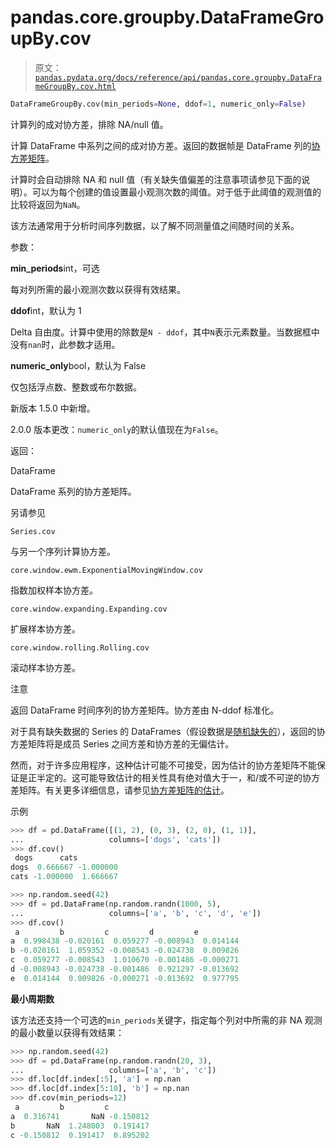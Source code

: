 # pandas.core.groupby.DataFrameGroupBy.cov

> 原文：[`pandas.pydata.org/docs/reference/api/pandas.core.groupby.DataFrameGroupBy.cov.html`](https://pandas.pydata.org/docs/reference/api/pandas.core.groupby.DataFrameGroupBy.cov.html)

```py
DataFrameGroupBy.cov(min_periods=None, ddof=1, numeric_only=False)
```

计算列的成对协方差，排除 NA/null 值。

计算 DataFrame 中系列之间的成对协方差。返回的数据帧是 DataFrame 列的[协方差矩阵](https://en.wikipedia.org/wiki/Covariance_matrix)。

计算时会自动排除 NA 和 null 值（有关缺失值偏差的注意事项请参见下面的说明）。可以为每个创建的值设置最小观测次数的阈值。对于低于此阈值的观测值的比较将返回为`NaN`。

该方法通常用于分析时间序列数据，以了解不同测量值之间随时间的关系。

参数：

**min_periods**int，可选

每对列所需的最小观测次数以获得有效结果。

**ddof**int，默认为 1

Delta 自由度。计算中使用的除数是`N - ddof`，其中`N`表示元素数量。当数据框中没有`nan`时，此参数才适用。

**numeric_only**bool，默认为 False

仅包括浮点数、整数或布尔数据。

新版本 1.5.0 中新增。

2.0.0 版本更改：`numeric_only`的默认值现在为`False`。

返回：

DataFrame

DataFrame 系列的协方差矩阵。

另请参见

`Series.cov`

与另一个序列计算协方差。

`core.window.ewm.ExponentialMovingWindow.cov`

指数加权样本协方差。

`core.window.expanding.Expanding.cov`

扩展样本协方差。

`core.window.rolling.Rolling.cov`

滚动样本协方差。

注意

返回 DataFrame 时间序列的协方差矩阵。协方差由 N-ddof 标准化。

对于具有缺失数据的 Series 的 DataFrames（假设数据是[随机缺失的](https://en.wikipedia.org/wiki/Missing_data#Missing_at_random)），返回的协方差矩阵将是成员 Series 之间方差和协方差的无偏估计。

然而，对于许多应用程序，这种估计可能不可接受，因为估计的协方差矩阵不能保证是正半定的。这可能导致估计的相关性具有绝对值大于一，和/或不可逆的协方差矩阵。有关更多详细信息，请参见[协方差矩阵的估计](https://en.wikipedia.org/w/index.php?title=Estimation_of_covariance_matrices)。

示例

```py
>>> df = pd.DataFrame([(1, 2), (0, 3), (2, 0), (1, 1)],
...                   columns=['dogs', 'cats'])
>>> df.cov()
 dogs      cats
dogs  0.666667 -1.000000
cats -1.000000  1.666667 
```

```py
>>> np.random.seed(42)
>>> df = pd.DataFrame(np.random.randn(1000, 5),
...                   columns=['a', 'b', 'c', 'd', 'e'])
>>> df.cov()
 a         b         c         d         e
a  0.998438 -0.020161  0.059277 -0.008943  0.014144
b -0.020161  1.059352 -0.008543 -0.024738  0.009826
c  0.059277 -0.008543  1.010670 -0.001486 -0.000271
d -0.008943 -0.024738 -0.001486  0.921297 -0.013692
e  0.014144  0.009826 -0.000271 -0.013692  0.977795 
```

**最小周期数**

该方法还支持一个可选的`min_periods`关键字，指定每个列对中所需的非 NA 观测的最小数量以获得有效结果：

```py
>>> np.random.seed(42)
>>> df = pd.DataFrame(np.random.randn(20, 3),
...                   columns=['a', 'b', 'c'])
>>> df.loc[df.index[:5], 'a'] = np.nan
>>> df.loc[df.index[5:10], 'b'] = np.nan
>>> df.cov(min_periods=12)
 a         b         c
a  0.316741       NaN -0.150812
b       NaN  1.248003  0.191417
c -0.150812  0.191417  0.895202 
```
